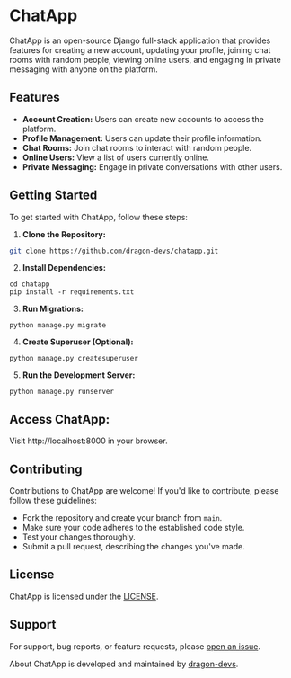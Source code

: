 # ChatApp

ChatApp is an open-source Django full-stack application that provides features for creating a new account, updating your profile, joining chat rooms with random people, viewing online users, and engaging in private messaging with anyone on the platform.

## Features

- **Account Creation:** Users can create new accounts to access the platform.
- **Profile Management:** Users can update their profile information.
- **Chat Rooms:** Join chat rooms to interact with random people.
- **Online Users:** View a list of users currently online.
- **Private Messaging:** Engage in private conversations with other users.

## Getting Started

To get started with ChatApp, follow these steps:

1. **Clone the Repository:**
```bash
git clone https://github.com/dragon-devs/chatapp.git
```
2. **Install Dependencies:**
```jupyter
cd chatapp
pip install -r requirements.txt
```
3. **Run Migrations:**
```jupyter
python manage.py migrate
```
4. **Create Superuser (Optional):**
```jupyter
python manage.py createsuperuser
```
5. **Run the Development Server:**
```jupyter
python manage.py runserver
```
## Access ChatApp:
Visit http://localhost:8000 in your browser.

## Contributing
Contributions to ChatApp are welcome! If you'd like to contribute, please follow these guidelines:

- Fork the repository and create your branch from `main`.
- Make sure your code adheres to the established code style.
- Test your changes thoroughly.
- Submit a pull request, describing the changes you've made. 
## License
ChatApp is licensed under the [LICENSE](License).

## Support
For support, bug reports, or feature requests, please [open an issue](https://github.com/dragon-devs/chatapp/issues).

About
ChatApp is developed and maintained by [dragon-devs](https://dragon-devs.vercel.app).

